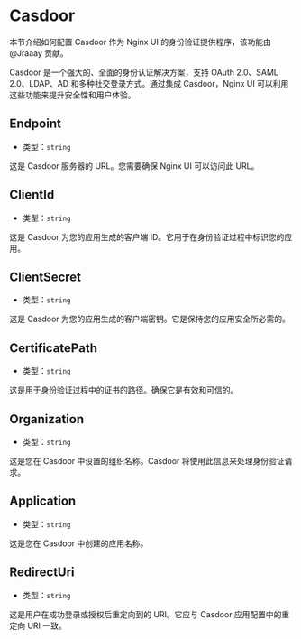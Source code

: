 # Casdoor
本节介绍如何配置 Casdoor 作为 Nginx UI 的身份验证提供程序，该功能由 @Jraaay 贡献。

Casdoor 是一个强大的、全面的身份认证解决方案，支持 OAuth 2.0、SAML 2.0、LDAP、AD 和多种社交登录方式。通过集成 Casdoor，Nginx UI 可以利用这些功能来提升安全性和用户体验。

## Endpoint
- 类型：`string`

这是 Casdoor 服务器的 URL。您需要确保 Nginx UI 可以访问此 URL。

## ClientId
- 类型：`string`

这是 Casdoor 为您的应用生成的客户端 ID。它用于在身份验证过程中标识您的应用。

## ClientSecret
- 类型：`string`

这是 Casdoor 为您的应用生成的客户端密钥。它是保持您的应用安全所必需的。

## CertificatePath
- 类型：`string`

这是用于身份验证过程中的证书的路径。确保它是有效和可信的。

## Organization
- 类型：`string`

这是您在 Casdoor 中设置的组织名称。Casdoor 将使用此信息来处理身份验证请求。

## Application
- 类型：`string`

这是您在 Casdoor 中创建的应用名称。

## RedirectUri
- 类型：`string`

这是用户在成功登录或授权后重定向到的 URI。它应与 Casdoor 应用配置中的重定向 URI 一致。

